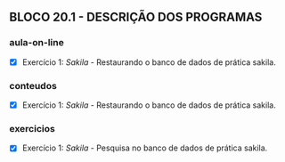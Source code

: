 ## BLOCO 20.1 - DESCRIÇÃO DOS PROGRAMAS

### aula-on-line
- [x] Exercício 1: _Sakila_ - Restaurando o banco de dados de prática sakila.

### conteudos
- [x] Exercício 1: _Sakila_ - Restaurando o banco de dados de prática sakila.

### exercicios
- [x] Exercício 1: _Sakila_ - Pesquisa no banco de dados de prática sakila.

